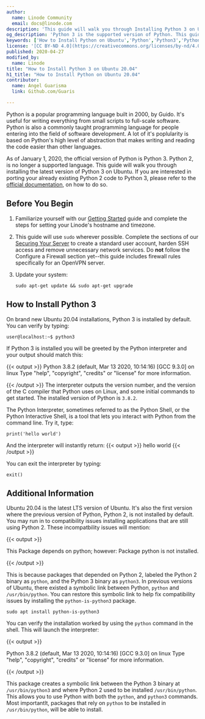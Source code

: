 ```yaml
---
author:
  name: Linode Community
  email: docs@linode.com
description: 'This guide will walk you through Installing Python 3 on Ubuntu 20.04'
og_description: 'Python 3 is the supported version of Python. This guide will show you how to verify the Python 3 installation on Ubuntu 20.0.'
keywords: ['How to Install Python on Ubuntu','Python','Python3','Python 2 end of life']
license: '[CC BY-ND 4.0](https://creativecommons.org/licenses/by-nd/4.0)'
published: 2020-04-27
modified_by:
  name: Linode
title: "How to Install Python 3 on Ubuntu 20.04"
h1_title: "How to Install Python on Ubuntu 20.04"
contributor:
  name: Angel Guarisma
  link: Github.com/Guaris

---
```

Python is a popular programming language built in 2000, by Guido. It's useful for writing everything from small scripts to full-scale software. Python is also a commonly taught programming language for people entering into the field of software development. A lot of it's poplularity is based on Python's high level of abstraction that makes writing and reading the code easier than other languages. 

As of January 1, 2020, the official version of Python is Python 3. Python 2, is no longer a supported language. This guide will walk you through installing the latest version of Python 3 on Ubuntu. If you are interested in porting your already existing Python 2 code to Python 3, please refer to the [official documentation](https://docs.python.org/3/howto/pyporting.html), on how to do so. 

## Before You Begin

1.  Familiarize yourself with our [Getting Started](/docs/getting-started/) guide and complete the steps for setting your Linode's hostname and timezone.

2.  This guide will use `sudo` wherever possible. Complete the sections of our [Securing Your Server](/docs/security/securing-your-server/) to create a standard user account, harden SSH access and remove unnecessary network services. Do **not** follow the Configure a Firewall section yet--this guide includes firewall rules specifically for an OpenVPN server.

3.  Update your system:

        sudo apt-get update && sudo apt-get upgrade

## How to Install Python 3

On brand new Ubuntu 20.04 installations, Python 3 is installed by default. You can verify by typing: 
   
    user@localhost:~$ python3
    
If Python 3 is installed you will be greeted by the Python interpreter and your output should match this:

{{< output >}}
Python 3.8.2 (default, Mar 13 2020, 10:14:16)
[GCC 9.3.0] on linux
Type "help", "copyright", "credits" or "license" for more information.
>>>
{{< /output >}}
The interpreter outputs the version number, and the version of the C compiler that Python uses on Linux, and some initial commands to get started. The installed version of Python is `3.8.2`. 

The Python Interpreter, sometimes referred to as the Python Shell, or the Python Interactive Shell, is a tool that lets you interact with Python from the command line. Try it, type: 

    print('hello world')

And the interpreter will instantly return: 
{{< output >}}
hello world
{{< /output >}}

You can exit the interpreter by typing:
    
    exit()
    
## Additional Information

Ubuntu 20.04 is the latest LTS version of Ubuntu. It's also the first version where the previous version of Python, Python 2, is not installed by default. You may run in to compatibility issues installing applications that are still using Python 2. These incompatbility issues will mention:

{{< output >}}

This Package depends on python; however:
  Package python is not installed.
  
{{< /output >}}

This is because packages that depended on Python 2, labeled the Python 2 binary as `python`, and the Python 3 binary as `python3`. In previous versions of Ubuntu, there existed a symbolic link between Python, `python` and `/usr/bin/python`. You can restore this symbolic link to help fix compatibility issues by installing the `python-is-python3` package. 

    sudo apt install python-is-python3

You can verify the installation worked by using the `python` command in the shell. This will launch the interpreter:

{{< output >}}

Python 3.8.2 (default, Mar 13 2020, 10:14:16)
[GCC 9.3.0] on linux
Type "help", "copyright", "credits" or "license" for more information.
>>>

{{< /output >}}

This package creates a symbolic link between the Python 3 binary at `/usr/bin/python3` and where Python 2 used to be installed `/usr/bin/python`. This allows you to use Python with both the `python`, and `python3` commands. Most importantlt, packages that rely on `python` to be installed in `/usr/bin/python`, will be able to install.

